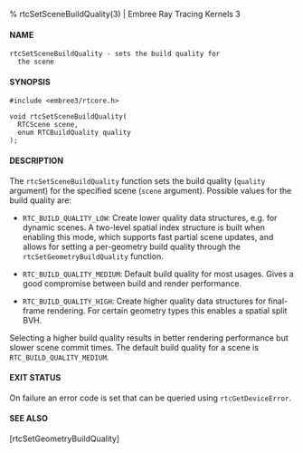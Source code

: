% rtcSetSceneBuildQuality(3) | Embree Ray Tracing Kernels 3

#### NAME

    rtcSetSceneBuildQuality - sets the build quality for
      the scene

#### SYNOPSIS

    #include <embree3/rtcore.h>

    void rtcSetSceneBuildQuality(
      RTCScene scene,
      enum RTCBuildQuality quality
    );

#### DESCRIPTION

The `rtcSetSceneBuildQuality` function sets the build quality
(`quality` argument) for the specified scene (`scene` argument).
Possible values for the build quality are:

+ `RTC_BUILD_QUALITY_LOW`: Create lower quality data structures,
  e.g. for dynamic scenes. A two-level spatial index structure is
  built when enabling this mode, which supports fast partial scene
  updates, and allows for setting a per-geometry build quality through
  the `rtcSetGeometryBuildQuality` function.

+ `RTC_BUILD_QUALITY_MEDIUM`: Default build quality for most usages.
  Gives a good compromise between build and render performance.

+ `RTC_BUILD_QUALITY_HIGH`: Create higher quality data structures for
  final-frame rendering. For certain geometry types this enables a
  spatial split BVH.

Selecting a higher build quality results in better rendering
performance but slower scene commit times. The default build quality
for a scene is `RTC_BUILD_QUALITY_MEDIUM`.

#### EXIT STATUS

On failure an error code is set that can be queried using
`rtcGetDeviceError`.

#### SEE ALSO

[rtcSetGeometryBuildQuality]
